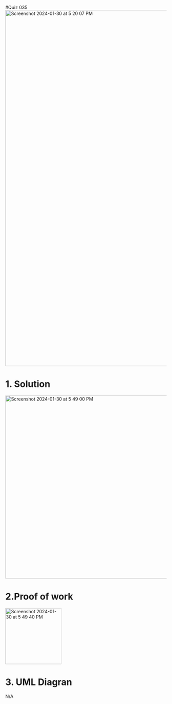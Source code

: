#Quiz 035
<img width="1111" alt="Screenshot 2024-01-30 at 5 20 07 PM" src="https://github.com/K-Schriber/Unit-3-Comp-Sci/assets/142757998/94a95d28-6b27-466e-9fbe-cf6f4f54482e">

# 1. Solution

<img width="571" alt="Screenshot 2024-01-30 at 5 49 00 PM" src="https://github.com/K-Schriber/Unit-3-Comp-Sci/assets/142757998/aaaf6c4e-362b-4a85-bded-b6c272aebba7">

# 2.Proof of work

<img width="175" alt="Screenshot 2024-01-30 at 5 49 40 PM" src="https://github.com/K-Schriber/Unit-3-Comp-Sci/assets/142757998/ed9df830-95be-4056-bfdf-3d74fbd59835">


# 3. UML Diagran
N/A

